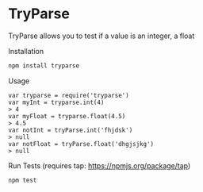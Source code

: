 TryParse
========

TryParse allows you to test if a value is an integer, a float

Installation
```bash
npm install tryparse
```

Usage
```node
var tryparse = require('tryparse')
var myInt = tryparse.int(4)
> 4
var myFloat = tryparse.float(4.5)
> 4.5
var notInt = tryParse.int('fhjdsk')
> null
var notFloat = tryParse.float('dhgjsjkg')
> null

```

Run Tests (requires tap: https://npmjs.org/package/tap)
```bash
npm test
```